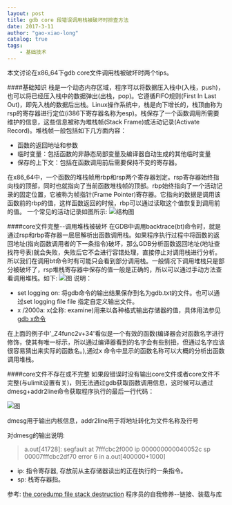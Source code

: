 ```yaml
---
layout: post
title: gdb core 段错误调用栈被破坏时排查方法
date: 2017-3-11
author: "gao-xiao-long"
catalog: true
tags:
    - 基础技术
---
```


本文讨论在x86_64下gdb core文件调用栈被破坏时两个tips。

####基础知识
栈是一个动态内存区域，程序可以将数据压入栈中(入栈，push)，也可以将已经压入栈中的数据弹出(出栈，pop)。它遵循FIFO规则(First In Last Out)，即先入栈的数据后出栈。Linux操作系统中，栈是向下增长的，栈顶由称为rsp的寄存器进行定位(i386下寄存器名称为esp)。栈保存了一个函数调用所需要维护的信息，这些信息被称为堆栈帧(Stack Frame)或活动记录(Activate Record)。堆栈帧一般包括如下几方面内容：
- 函数的返回地址和参数
- 临时变量：包括函数的非静态局部变量及编译器自动生成的其他临时变量
- 保存的上下文：包括在函数调用前后需要保持不变的寄存器。

在x86_64中，一个函数的堆栈帧用rbp和rsp两个寄存器划定。rsp寄存器始终指向栈的顶部，同时也就指向了当前函数堆栈帧的顶部。rbp始终指向了一个活动记录的固定位置，它被称为帧指针(Frame Pointer)寄存器。它指向的数据是调用该函数前的rbp的值，这样函数返回的时候，rbp可以通过读取这个值恢复到调用前的值。
一个常见的活动记录如图所示:
![结构图](/img/in-post/leveldb/stack.png)

####core文件完整--调用堆栈被破坏
在GDB中调用backtrace(bt)命令时，就是通过rsp和rbp寄存器一层层解析出函数调用栈。如果程序执行过程中将函数的返回地址(指向函数调用者的下一条指令)破坏，那么GDB分析函数返回地址(地址查找符号表)就会失败，失败后它不会进行容错处理，直接停止对调用栈进行分析。所以我们在调用bt命令时有可能只会看到部分调用栈。一般情况下调用堆栈只是部分被破坏了，rsp堆栈寄存器中保存的值一般是正确的，所以可以通过手动方法查看调用堆栈。如下:
![图](/img/in-post/leveldb/gdb.png)
说明：
- set logging on: 将gdb命令的输出结果保存到名为gdb.txt的文件。也可以通过set logging file file 指定自定义输出文件。
- x /2000a:  x(全称: examine)用来以各种格式输出存储器的值，具体用法参见[gdb x命令](http://visualgdb.com/gdbreference/commands/x)

在上面的例子中'_Z4func2v+34'看似是一个有效的函数(编译器会对函数名字进行修饰，使其有唯一标示，所以通过编译器看到的名字会有些别扭，但通过名字应该很容易猜出来实际的函数名。),通过x 命令中显示的函数名称可以大概的分析出函数调用堆栈。


####core文件不存在或不完整
如果段错误时没有输出core文件或者core文件不完整(与ulimit设置有关)，则无法通过gdb获取函数调用信息，这时候可以通过dmesg+addr2line命令获取程序执行的最后一行代码：

![图](/img/in-post/leveldb/dmesg.png)

 dmesg用于输出内核信息，addr2line用于将地址转化为文件名称及行号

 对dmesg的输出说明:
> a.out[41728]: segfault at 7fffcbc2f000 ip 000000000040052c sp 00007fffcbc2df70 error 6 in a.out[400000+1000]

-  ip: 指令寄存器, 存放前从主存储器读出的正在执行的一条指令。
-  sp: 栈寄存器指。


参考:
[the coredump file stack destruction](http://intercontineo.com/article/804589737/)
程序员的自我修养--链接、装载与库


